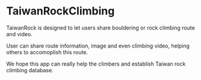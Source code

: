 # TaiwanRockClimbing
TaiwanRock is designed to let users share bouldering or rock climbing route and video.

User can share route information, image and even climbing video, helping others to accomoplish this route.

We hope this app can really help the climbers and establish Taiwan rock climbing database.
